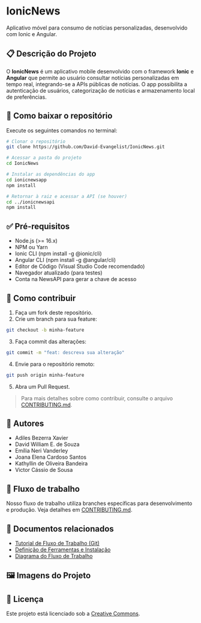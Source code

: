 # IonicNews

Aplicativo móvel para consumo de notícias personalizadas, desenvolvido com Ionic e Angular.

## 📋 Descrição do Projeto

O **IonicNews** é um aplicativo mobile desenvolvido com o framework **Ionic** e **Angular** que permite ao usuário consultar notícias personalizadas em tempo real, integrando-se a APIs públicas de notícias. O app possibilita a autenticação de usuários, categorização de notícias e armazenamento local de preferências.

## 💾 Como baixar o repositório

Execute os seguintes comandos no terminal:

```bash
# Clonar o repositório
git clone https://github.com/David-Evangelist/IonicNews.git

# Acessar a pasta do projeto
cd IonicNews

# Instalar as dependências do app
cd ionicnewsapp
npm install

# Retornar à raiz e acessar a API (se houver)
cd ../ionicnewsapi
npm install
```

## ✅ Pré-requisitos
- Node.js (>= 16.x)
- NPM ou Yarn
- Ionic CLI (npm install -g @ionic/cli)
- Angular CLI (npm install -g @angular/cli)
- Editor de Código (Visual Studio Code recomendado)
- Navegador atualizado (para testes)
- Conta na NewsAPI para gerar a chave de acesso

## 🤝 Como contribuir
1. Faça um fork deste repositório.
2. Crie um branch para sua feature:
```bash
git checkout -b minha-feature
```
3. Faça commit das alterações:
```bash
git commit -m "feat: descreva sua alteração"
```
4. Envie para o repositório remoto:
```bash
git push origin minha-feature
```
5. Abra um Pull Request.

> Para mais detalhes sobre como contribuir, consulte o arquivo [CONTRIBUTING.md](/CONTRIBUTING.md).


## 👥 Autores
- Adiles Bezerra Xavier
- David William E. de Souza
- Emília Neri Vanderley
- Joana Elena Cardoso Santos
- Kathyllin de Oliveira Bandeira
- Victor Cássio de Sousa

## 📄 Fluxo de trabalho
Nosso fluxo de trabalho utiliza branches específicas para desenvolvimento e produção. 
Veja detalhes em [CONTRIBUTING.md](/CONTRIBUTING.md).

## 📎 Documentos relacionados

- [Tutorial de Fluxo de Trabalho (Git)](./ionicnewsdocs/Fluxo/Tutorial-de-Fluxo-Git.pdf)
- [Definição de Ferramentas e Instalação](./ionicnewsdocs/Fluxo/Definição-de-Ferramentas-e-Dependências.pdf)
- [Diagrama do Fluxo de Trabalho](./ionicnewsdocs/Fluxo/Diagrama_Fluxo.png)

## 🖼️ Imagens do Projeto


## 📄 Licença

Este projeto está licenciado sob a [Creative Commons](/LICENSE).